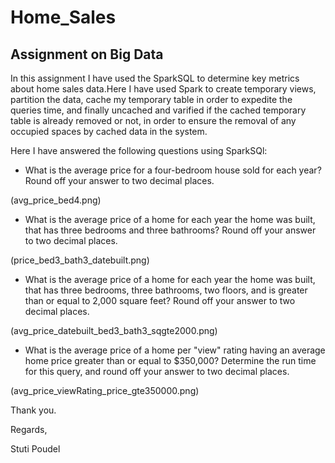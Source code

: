 # Home_Sales
## Assignment on Big Data

In this assignment I have used the SparkSQL to determine key metrics about home sales data.Here I have used Spark to create temporary views, partition the data, cache my temporary table in order to expedite the queries time, and finally uncached and varified if the cached temporary table is already removed or not, in order to ensure the removal of any occupied spaces by cached data in the system.

Here I have answered the following questions using SparkSQl:

- What is the average price for a four-bedroom house sold for each year? Round off your answer to two decimal places.

(avg_price_bed4.png)


- What is the average price of a home for each year the home was built, that has three bedrooms and three bathrooms? Round off your answer to two decimal places.

(price_bed3_bath3_datebuilt.png)


- What is the average price of a home for each year the home was built, that has three bedrooms, three bathrooms, two floors, and is greater than or equal to 2,000 square feet? Round off your answer to two decimal places.

(avg_price_datebuilt_bed3_bath3_sqgte2000.png)


- What is the average price of a home per "view" rating having an average home price greater than or equal to $350,000? Determine the run time for this query, and round off your answer to two decimal places.


(avg_price_viewRating_price_gte350000.png)





Thank you.


Regards,

Stuti Poudel
